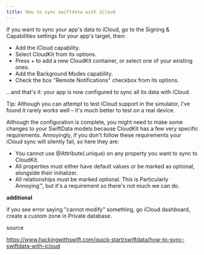 ```yaml
---
title: How to sync swiftdata with iCloud
---
```


If you want to sync your app's data to iCloud, go to the Signing & Capabilities settings for your app's target, then:

- Add the iCloud capability.
- Select CloudKit from its options.
- Press + to add a new CloudKit container, or select one of your existing ones.
- Add the Background Modes capability.
- Check the box "Remote Notifications" checkbox from its options.

…and that's it: your app is now configured to sync all its data with iCloud.

Tip: Although you can attempt to test iCloud support in the simulator, I've found it rarely works well – it's much better to test on a real device.

Although the configuration is complete, you might need to make some changes to your SwiftData models because CloudKit has a few very specific requirements. Annoyingly, if you don't follow these requirements your iCloud sync will silently fail, so here they are:

- You cannot use @Attribute(.unique) on any property you want to sync to CloudKit.
- All properties must either have default values or be marked as optional, alongside their initializer.
- All relationships must be marked optional. This is Particularly Annoying™, but it's a requirement so there's not much we can do.

**additional**

if you see error saying "cannot modify" something, go iCloud dashboard, create a custom zone in Private database.

source

https://www.hackingwithswift.com/quick-start/swiftdata/how-to-sync-swiftdata-with-icloud
